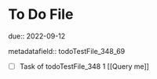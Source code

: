 # To Do File

due:: 2022-09-12

metadatafield:: todoTestFile_348_69

- [ ] Task of todoTestFile_348 1 [[Query me]]
